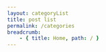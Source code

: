 ```yaml
---
layout: categoryList
title: post list
permalink: /categories
breadcrumb:
    - { title: Home, path: / }
---
```

